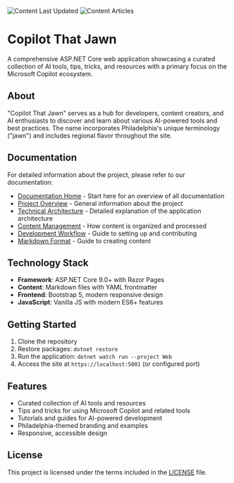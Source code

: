 ![Content Last Updated](https://img.shields.io/badge/Content%20Last%20Updated-2025--06--24-blue)
![Content Articles](https://img.shields.io/badge/Content%20Articles-21-green)
# Copilot That Jawn

A comprehensive ASP.NET Core web application showcasing a curated collection of AI tools, tips, tricks, and resources with a primary focus on the Microsoft Copilot ecosystem.

## About

"Copilot That Jawn" serves as a hub for developers, content creators, and AI enthusiasts to discover and learn about various AI-powered tools and best practices. The name incorporates Philadelphia's unique terminology ("jawn") and includes regional flavor throughout the site.

## Documentation

For detailed information about the project, please refer to our documentation:

- [Documentation Home](docs/README.md) - Start here for an overview of all documentation
- [Project Overview](docs/overview.md) - General information about the project
- [Technical Architecture](docs/technical-architecture.md) - Detailed explanation of the application architecture
- [Content Management](docs/content-management.md) - How content is organized and processed
- [Development Workflow](docs/development-workflow.md) - Guide to setting up and contributing
- [Markdown Format](docs/markdown-format.md) - Guide to creating content

## Technology Stack

- **Framework**: ASP.NET Core 9.0+ with Razor Pages
- **Content**: Markdown files with YAML frontmatter
- **Frontend**: Bootstrap 5, modern responsive design
- **JavaScript**: Vanilla JS with modern ES6+ features

## Getting Started

1. Clone the repository
2. Restore packages: `dotnet restore`
3. Run the application: `dotnet watch run --project Web`
4. Access the site at `https://localhost:5001` (or configured port)

## Features

- Curated collection of AI tools and resources
- Tips and tricks for using Microsoft Copilot and related tools
- Tutorials and guides for AI-powered development
- Philadelphia-themed branding and examples
- Responsive, accessible design

## License

This project is licensed under the terms included in the [LICENSE](LICENSE) file.
